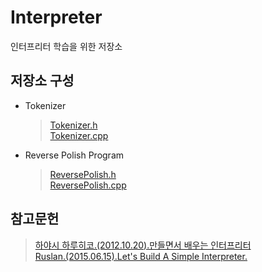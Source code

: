 # Interpreter
인터프리터 학습을 위한 저장소

## 저장소 구성
  * Tokenizer
    > [Tokenizer.h](https://github.com/NadanKim/Interpreter/blob/main/Tokenizer/Tokenizer.h)   
    > [Tokenizer.cpp](https://github.com/NadanKim/Interpreter/blob/main/Tokenizer/Tokenizer.cpp)   

  * Reverse Polish Program
    > [ReversePolish.h](https://github.com/NadanKim/Interpreter/blob/main/ReversePolish/ReversePolish.h)   
    > [ReversePolish.cpp](https://github.com/NadanKim/Interpreter/blob/main/ReversePolish/ReversePolish.cpp)   

## 참고문헌   
  > [하야시 하루히코.(2012.10.20).만들면서 배우는 인터프리터](http://book.interpark.com/product/BookDisplay.do?_method=detail&sc.shopNo=0000400000&sc.prdNo=211289674)   
  > [Ruslan.(2015.06.15).Let's Build A Simple Interpreter.](https://ruslanspivak.com/lsbasi-part1/)   
